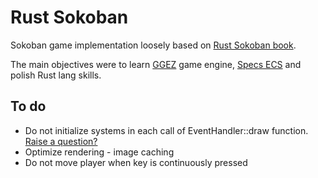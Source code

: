 # Rust Sokoban

Sokoban game implementation loosely based on [Rust Sokoban book](https://sokoban.iolivia.me/).

The main objectives were to learn [GGEZ](https://ggez.rs/) game engine, [Specs ECS](https://specs.amethyst.rs/) and polish Rust lang skills.


## To do
- Do not initialize systems in each call of EventHandler::draw function. [Raise a question?](https://github.com/iolivia/rust-sokoban/issues)
- Optimize rendering - image caching
- Do not move player when key is continuously pressed

